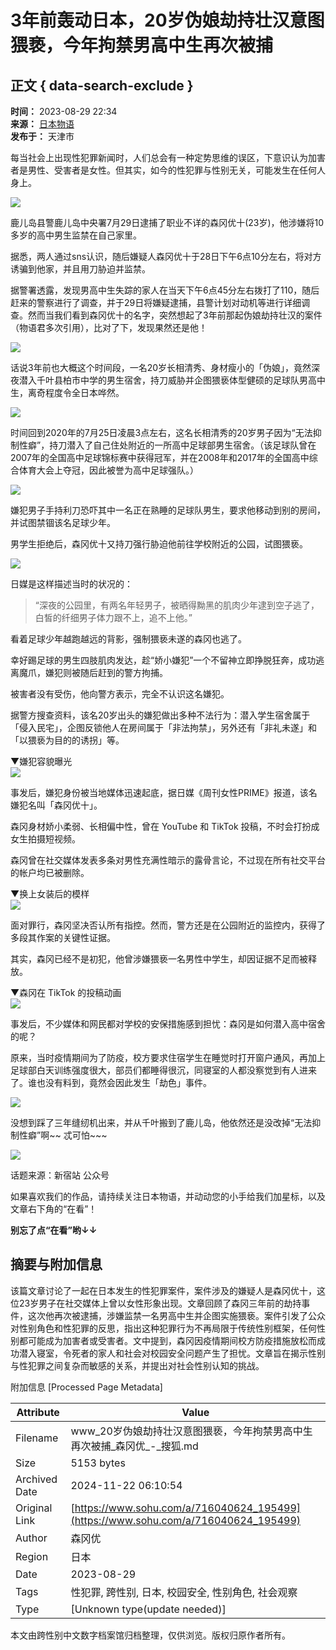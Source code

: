 # 3年前轰动日本，20岁伪娘劫持壮汉意图猥亵，今年拘禁男高中生再次被捕

## 正文 { data-search-exclude }


**时间：** 2023-08-29 22:34  
**来源：** [日本物语](https://www.sohu.com/?spm=smpc.content-abroad.content.1.1732255790680yt6ODB2)  
**发布于：** 天津市  

每当社会上出现性犯罪新闻时，人们总会有一种定势思维的误区，下意识认为加害者是男性、受害者是女性。但其实，如今的性犯罪与性别无关，可能发生在任何人身上。

![](https://p6.itc.cn/q_70/images03/20230829/f87b9f313efe4eedb147aee3ed386fbf.png)

鹿儿岛县警鹿儿岛中央署7月29日逮捕了职业不详的森冈优十(23岁)，他涉嫌将10多岁的高中男生监禁在自己家里。

据悉，两人通过sns认识，随后嫌疑人森冈优十于28日下午6点10分左右，将对方诱骗到他家，并且用刀胁迫并监禁。

据警署透露，发现男高中生失踪的家人在当天下午6点45分左右拨打了110，随后赶来的警察进行了调查，并于29日将嫌疑逮捕，县警计划对动机等进行详细调查。然而当我们看到森冈优十的名字，突然想起了3年前那起伪娘劫持壮汉的案件（物语君多次引用），比对了下，发现果然还是他！

![](https://p3.itc.cn/q_70/images03/20230829/1dc927844ffe45398a7d4803d6197a5f.jpeg)

话说3年前也大概这个时间段，一名20岁长相清秀、身材瘦小的「伪娘」，竟然深夜潜入千叶县柏市中学的男生宿舍，持刀威胁并企图猥亵体型健硕的足球队男高中生，离奇程度令全日本哗然。

![](https://p3.itc.cn/q_70/images03/20230829/0f3b8b15f4fc4d4a8ccd2b12bfe5ea15.jpeg)

时间回到2020年的7月25日凌晨3点左右，这名长相清秀的20岁男子因为“无法抑制性癖”，持刀潜入了自己住处附近的一所高中足球部男生宿舍。（该足球队曾在2007年的全国高中足球锦标赛中获得冠军，并在2008年和2017年的全国高中综合体育大会上夺冠，因此被誉为高中足球强队。）

![](https://p5.itc.cn/q_70/images03/20230829/d7e06af657074ab5945b82ca47a70058.jpeg)

嫌犯男子手持利刀恐吓其中一名正在熟睡的足球队男生，要求他移动到别的房间，并试图禁锢该名足球少年。

男学生拒绝后，森冈优十又持刀强行胁迫他前往学校附近的公园，试图猥亵。

![](https://p5.itc.cn/q_70/images03/20230829/aaf01680b6ba45f58c71dd428393f225.png)

日媒是这样描述当时的状况的：

> “深夜的公园里，有两名年轻男子，被晒得黝黑的肌肉少年逮到空子逃了，白皙的纤细男子体力跟不上，追不上他。”

看着足球少年越跑越远的背影，强制猥亵未遂的森冈也逃了。

幸好踢足球的男生四肢肌肉发达，趁“娇小嫌犯”一个不留神立即挣脱狂奔，成功逃离魔爪，嫌犯则被随后赶到的警方拘捕。

被害者没有受伤，他向警方表示，完全不认识这名嫌犯。

据警方搜查资料，该名20岁出头的嫌犯做出多种不法行为：潜入学生宿舍属于「侵入民宅」，企图反锁他人在房间属于「非法拘禁」，另外还有「非礼未遂」和「以猥亵为目的的诱拐」等。

▼嫌犯容貌曝光  
![](https://p8.itc.cn/q_70/images03/20230829/1f5841499b24450abb269ad58e971a0f.jpeg)

事发后，嫌犯身份被当地媒体迅速起底，据日媒《周刊女性PRIME》报道，该名嫌犯名叫「森冈优十」。

森冈身材娇小柔弱、长相偏中性，曾在 YouTube 和 TikTok 投稿，不时会打扮成女生拍摄短视频。

森冈曾在社交媒体发表多条对男性充满性暗示的露骨言论，不过现在所有社交平台的帐户均已被删除。

▼换上女装后的模样  
![](https://p4.itc.cn/q_70/images03/20230829/90ccedb8a85e4510a0bdedc8d515911f.jpeg)

面对罪行，森冈坚决否认所有指控。然而，警方还是在公园附近的监控内，获得了多段其作案的关键性证据。

其实，森冈已经不是初犯，他曾涉嫌猥亵一名男性中学生，却因证据不足而被释放。

▼森冈在 TikTok 的投稿动画  
![](https://p1.itc.cn/q_70/images03/20230829/d536ceca52fa4e2c978e073cc5af298e.jpeg)

事发后，不少媒体和网民都对学校的安保措施感到担忧：森冈是如何潜入高中宿舍的呢？

原来，当时疫情期间为了防疫，校方要求住宿学生在睡觉时打开窗户通风，再加上足球部白天训练强度很大，部员们都睡得很沉，同寝室的人都没察觉到有人进来了。谁也没有料到，竟然会因此发生「劫色」事件。

![](https://p6.itc.cn/q_70/images03/20230829/6155efff9cfc441597b80896bd85d8c4.png)

没想到踩了三年缝纫机出来，并从千叶搬到了鹿儿岛，他依然还是没改掉“无法抑制性癖”啊~~ 忒可怕~~~

![](https://p0.itc.cn/q_70/images03/20230829/ed992364d4c84836a94d8485f066e24a.png)

话题来源：新宿站 公众号

如果喜欢我们的作品，请持续关注日本物语，并动动您的小手给我们加星标，以及文章右下角的“在看”！

**别忘了点“在看”哟↓↓**

## 摘要与附加信息

<!-- tcd_abstract -->
该篇文章讨论了一起在日本发生的性犯罪案件，案件涉及的嫌疑人是森冈优十，这位23岁男子在社交媒体上曾以女性形象出现。文章回顾了森冈三年前的劫持事件，这次他再次被逮捕，涉嫌监禁一名男高中生并企图实施猥亵。案件引发了公众对性别角色和性犯罪的反思，指出这种犯罪行为不再局限于传统性别框架，任何性别都可能成为加害者或受害者。文中提到，森冈因疫情期间校方防疫措施放松而成功潜入寝室，令死者的家人和社会对校园安全问题产生了担忧。文章旨在揭示性别与性犯罪之间复杂而敏感的关系，并提出对社会性别认知的挑战。
<!-- tcd_abstract_end -->

附加信息 [Processed Page Metadata]

| Attribute       | Value                                  |
|-----------------|----------------------------------------|
| Filename        | www_20岁伪娘劫持壮汉意图猥亵，今年拘禁男高中生再次被捕_森冈优_-_搜狐.md                             |
| Size            | 5153 bytes                           |
| Archived Date   | 2024-11-22 06:10:54                             |
| Original Link   | [https://www.sohu.com/a/716040624_195499](https://www.sohu.com/a/716040624_195499)                       |
| Author          | 森冈优                               |
| Region          | 日本                               |
| Date            | 2023-08-29                                 |
| Tags            | 性犯罪, 跨性别, 日本, 校园安全, 性别角色, 社会观察                                 |
| Type            | [Unknown type(update needed)]                                 |
<!-- tcd_table_end -->

本文由跨性别中文数字档案馆归档整理，仅供浏览。版权归原作者所有。
